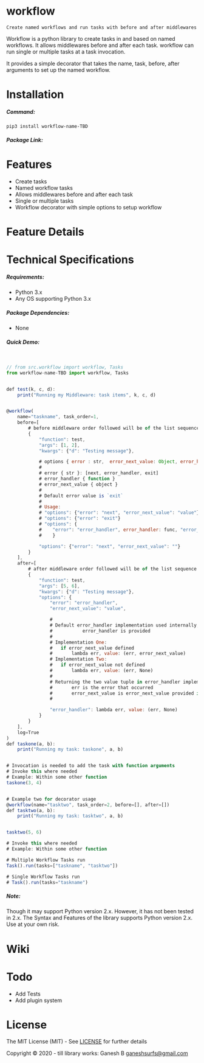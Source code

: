 # workflow
    Create named workflows and run tasks with before and after middlewares

Workflow is a python library to create tasks in and based on named workflows. It allows middlewares before and after each task. workflow can run single or multiple tasks at a task invocation.

It provides a simple decorator that takes the name, task, before, after arguments to set up the named workflow.

# Installation

##### Command:

    pip3 install workflow-name-TBD

##### Package Link:


# Features

* Create tasks
* Named workflow tasks
* Allows middlewares before and after each task
* Single or multiple tasks
* Workflow decorator with simple options to setup workflow


# Feature Details
# Technical Specifications

##### Requirements:

* Python 3.x
* Any OS supporting Python 3.x

##### Package Dependencies:

* None

##### Quick Demo:

```javascript


// from src.workflow import workflow, Tasks
from workflow-name-TBD import workflow, Tasks


def test(k, c, d):
    print("Running my Middleware: task items", k, c, d)


@workflow(
    name="taskname", task_order=1,
    before=[
        # before middleware order followed will be of the list sequence
        {
            "function": test,
            "args": [1, 2],
            "kwargs": {"d": "Testing message"},

            # options { error : str,  error_next_value: Object, error_handler: function }
            #
            # error { str }: [next, error_handler, exit]
            # error_handler { function }
            # error_next_value { object }
            # 
            # Default error value is `exit`
            # 
            # Usage:
            # "options": {"error": "next", "error_next_value": "value"}
            # "options": {"error": "exit"}
            # "options": {
            #    "error": "error_handler", error_handler: func, "error_next_value": "value"
            #    }

            "options": {"error": "next", "error_next_value": ""}
        }
    ],
    after=[
        # after middleware order followed will be of the list sequence
        {
            "function": test,
            "args": [5, 6],
            "kwargs": {"d": "Testing message"},
            "options": {
                "error": "error_handler",
                "error_next_value": "value",

                #
                # Default error_handler implementation used internally, if no
                #           error_handler is provided
                #
                # Implementation One:
                #   if error_next_value defined
                #       lambda err, value: (err, error_next_value)
                # Implementation Two:
                #   if error_next_value not defined
                #       lambda err, value: (err, None)
                #
                # Returning the two value tuple in error_handler implementation is compulsary
                #       err is the error that occurred
                #       error_next_value is error_next_value provided in options
                #

                "error_handler": lambda err, value: (err, None)
            }
        }
    ],
    log=True
)
def taskone(a, b):
    print("Running my task: taskone", a, b)


# Invocation is needed to add the task with function arguments
# Invoke this where needed
# Example: Within some other function
taskone(3, 4)


# Example two for decorator usage
@workflow(name="tasktwo", task_order=2, before=[], after=[])
def tasktwo(a, b):
    print("Running my task: tasktwo", a, b)


tasktwo(5, 6)

# Invoke this where needed
# Example: Within some other function

# Multiple Workflow Tasks run
Task().run(tasks=["taskname", "tasktwo"])

# Single Workflow Tasks run
# Task().run(tasks="taskname")


```

##### Note:

Though it may support Python version 2.x. However, it has not been tested in 2.x. The Syntax and Features of the library supports Python version 2.x. Use at your own risk.

# Wiki



# Todo

* Add Tests
* Add plugin system


# License


The MIT License (MIT) - See [LICENSE](./LICENSE) for further details


Copyright © 2020 - till library works:
    Ganesh B <ganeshsurfs@gmail.com>


